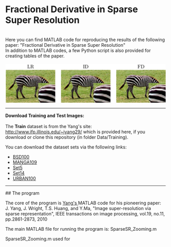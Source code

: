 # Fractional Derivative in Sparse Super Resolution
 
<br>
Here you can find MATLAB code for reproducing the results of the following paper:
"Fractional Derivative in Sparse Super Resolution"
<br>
In addition to MATLAB codes, a few Python script is also provided for creating tables of the paper.
<br><br>
<img src="images/FD-in-SR.jpg" />
<hr>

<b> Download Training and Test Images: </b> <br><br>
 The <b>Train</b> dataset is from the Yang's site: 
 <a href="http://www.ifp.illinois.edu/~jyang29/"> http://www.ifp.illinois.edu/~jyang29/ </a> which is provided here, if you download or clone this repository (in folder Data/Training).
 
 You can download the dataset sets via the following links:<br>
  <ul>
  <li><a href="" >BSD100</a>  </li>
  <li><a href="" >MANGA109</a>  </li>
  <li><a href="" >Set5</a>  </li>
  <li><a href="" >Set14</a>  </li>
  <li><a href="" >URBAN100</a>  </li>
</ul> 

<hr>
## The program

The core of the program is <a href="http://www.ifp.illinois.edu/~jyang29/"> Yang's </a> MATLAB code for his pioneering paper:<br>
J. Yang, J. Wright, T.S. Huang, and Y.Ma, "Image super-resolution via sparse
  representation", IEEE transactions on image processing, vol.19,
  no.11, pp.2861-2873, 2010

The main MATLAB file for running the program is: SparseSR_Zooming.m

SparseSR_Zooming.m used for 